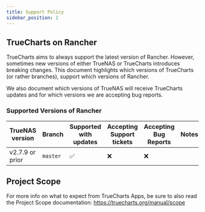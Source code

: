 ```yaml
---
title: Support Policy
sidebar_position: 2
---
```


## TrueCharts on Rancher

TrueCharts aims to always support the latest version of Rancher.
However, sometimes new versions of either TrueNAS or TrueCharts introduces breaking changes.
This document highlights which versions of TrueCharts (or rather branches), support which versions of Rancher.

We also document which versions of TrueNAS will receive TrueCharts updates and for which versions we are accepting bug reports.

### Supported Versions of Rancher

| TrueNAS version | Branch   | Supported with updates | Accepting Support tickets | Accepting Bug Reports | Notes |
| --------------- | -------- | ---------------------- | ------------------------- | --------------------- | ----- |
| v2.7.9 or prior | `master` | :white_check_mark:     | :x:                       | :x:                   |       |

## Project Scope

For more info on what to expect from TrueCharts Apps, be sure to also read the Project Scope documentation:
https://truecharts.org/manual/scope
